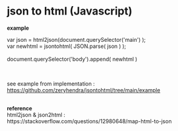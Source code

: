 # json to html (Javascript)

<b>example</b> <br>

var json = html2json(document.querySelector('main') ); <br>
var newhtml = jsontohtml( JSON.parse( json ) ); <br>
<br>
document.querySelector('body').append( newhtml ) <br>

<br><br>
see example from implementation : https://github.com/zeryhendra/jsontohtml/tree/main/example

<br>
<b>reference</b> <br>
html2json & json2html : https://stackoverflow.com/questions/12980648/map-html-to-json 
